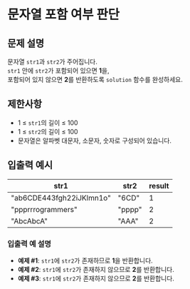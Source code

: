# 문자열 포함 여부 판단

## 문제 설명
문자열 `str1`과 `str2`가 주어집니다.  
`str1` 안에 `str2`가 포함되어 있으면 **1**을,  
포함되어 있지 않으면 **2**를 반환하도록 `solution` 함수를 완성하세요.

## 제한사항
- 1 ≤ `str1`의 길이 ≤ 100  
- 1 ≤ `str2`의 길이 ≤ 100  
- 문자열은 알파벳 대문자, 소문자, 숫자로 구성되어 있습니다.

## 입출력 예시
| str1                      | str2   | result |
|---------------------------|--------|--------|
| "ab6CDE443fgh22iJKlmn1o" | "6CD"  | 1      |
| "ppprrrogrammers"          | "pppp" | 2      |
| "AbcAbcA"                  | "AAA"  | 2      |

### 입출력 예 설명
- **예제 #1**: `str1`에 `str2`가 존재하므로 **1**을 반환합니다.  
- **예제 #2**: `str1`에 `str2`가 존재하지 않으므로 **2**를 반환합니다.  
- **예제 #3**: `str1`에 `str2`가 존재하지 않으므로 **2**를 반환합니다.
